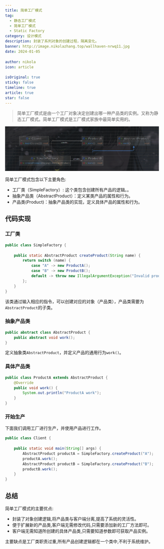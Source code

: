 ```yaml
---
title: 简单工厂模式
tag:
  - 静态工厂模式
  - 简单工厂模式
  - Static Factory
category: 设计模式
description: 封装了系列对象的创建过程，隔离变化。
banner: http://image.nikolazhang.top/wallhaven-nrwq11.jpg
date: 2024-01-05

author: nikola
icon: article

isOriginal: true
sticky: false
timeline: true
article: true
star: false
---
```


> 简单工厂模式是由一个工厂对象决定创建出哪一种产品类的实例。又称为静态工厂模式。简单工厂模式是工厂模式家族中最简单实用的。

![Alt text](images/2-static-factory/image.png)

简单工厂模式包含以下主要角色:

- 工厂类（SimpleFactory）: 这个类包含创建所有产品的逻辑。。
- 抽象产品类（AbstractProduct）：定义某类产品的属性和行为。
- 产品类(Product)：抽象产品类的实现，定义具体产品的属性和行为。

## 代码实现

### 工厂类

```java
public class SimpleFactory {

    public static AbstractProduct createProduct(String name) {
        return switch (name) {
            case "A" -> new ProductA();
            case "B" -> new ProductB();
            default -> throw new IllegalArgumentException("Invalid product name");
        };
    }
}


```

该类通过输入相应的指令，可以创建对应的对象（产品类），产品类需要为`AbstractProduct`的子类。

### 抽象产品类

```java
public abstract class AbstractProduct {
    public abstract void work();
}

```

定义抽象类`AbstractProduct`，并定义产品的通用行为`work()`。

### 具体产品类

```java
public class ProductA extends AbstractProduct {
    @Override
    public void work() {
        System.out.println("ProductA work");
    }
}

```

### 开始生产

下面我们调用工厂进行生产，并使用产品进行工作。

```java
public class Client {

    public static void main(String[] args) {
        AbstractProduct productA = SimpleFactory.createProduct("A");
        productA.work();
        AbstractProduct productB = SimpleFactory.createProduct("B");
        productB.work();
    }
}

```

## 总结

简单工厂模式的主要优点:

- 封装了对象创建逻辑,将产品类与客户端分离,提高了系统的灵活性。
- 便于扩展新的产品类,客户端无需修改代码,只需要添加新的工厂方法即可。
- 客户端无需知道所创建的具体产品类,只需要知道参数即可获取产品实例。

主要缺点是工厂类职责过重,所有产品创建逻辑都在一个类中,不利于系统维护。
